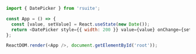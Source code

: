 <!--start-code-->

```js
import { DatePicker } from 'rsuite';

const App = () => {
  const [value, setValue] = React.useState(new Date());
  return <DatePicker style={{ width: 200 }} value={value} onChange={setValue} />;
};

ReactDOM.render(<App />, document.getElementById('root'));
```

<!--end-code-->
